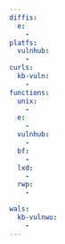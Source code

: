 ```yaml
---
diffis:
  e:
    -
platfs:
  vulnhub:
    -
curls:
  kb-vuln:
    -
functions:
  unix:
    -
  e:
    -
  vulnhub:
    -
  bf:
    -
  lxd:
    -
  rwp:
    -

wals:
  kb-vulnwu:
    -
---
```

